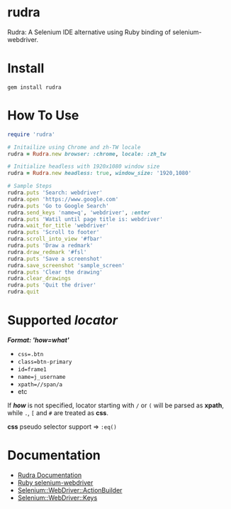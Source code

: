 # rudra

Rudra: A Selenium IDE alternative using Ruby binding of selenium-webdriver.

# Install

`gem install rudra`

# How To Use

```ruby
require 'rudra'

# Initailize using Chrome and zh-TW locale
rudra = Rudra.new browser: :chrome, locale: :zh_tw

# Initialize headless with 1920x1080 window size
rudra = Rudra.new headless: true, window_size: '1920,1080'

# Sample Steps
rudra.puts 'Search: webdriver'
rudra.open 'https://www.google.com'
rudra.puts 'Go to Google Search'
rudra.send_keys 'name=q', 'webdriver', :enter
rudra.puts 'Watil until page title is: webdriver'
rudra.wait_for_title 'webdriver'
rudra.puts 'Scroll to footer'
rudra.scroll_into_view '#fbar'
rudra.puts 'Draw a redmark'
rudra.draw_redmark '#fsl'
rudra.puts 'Save a screenshot'
rudra.save_screenshot 'sample_screen'
rudra.puts 'Clear the drawing'
rudra.clear_drawings
rudra.puts 'Quit the driver'
rudra.quit
```

# Supported **_locator_**

**_Format: 'how=what'_**

- `css=.btn`
- `class=btn-primary`
- `id=frame1`
- `name=j_username`
- `xpath=//span/a`
- etc

If **_how_** is not specified, locator starting with `/` or `(` will be parsed as **xpath**, while `.`, `[` and `#` are treated as **css**.

**css** pseudo selector support => `:eq()`

# Documentation

- [Rudra Documentation](https://aaronchen.github.io/rudra/Rudra.html)
- [Ruby selenium-webdriver](https://www.rubydoc.info/gems/selenium-webdriver)
- [Selenium::WebDriver::ActionBuilder](https://www.rubydoc.info/gems/selenium-webdriver/Selenium/WebDriver/ActionBuilder)
- [Selenium::WebDriver::Keys](https://www.rubydoc.info/gems/selenium-webdriver/Selenium/WebDriver/Keys)
